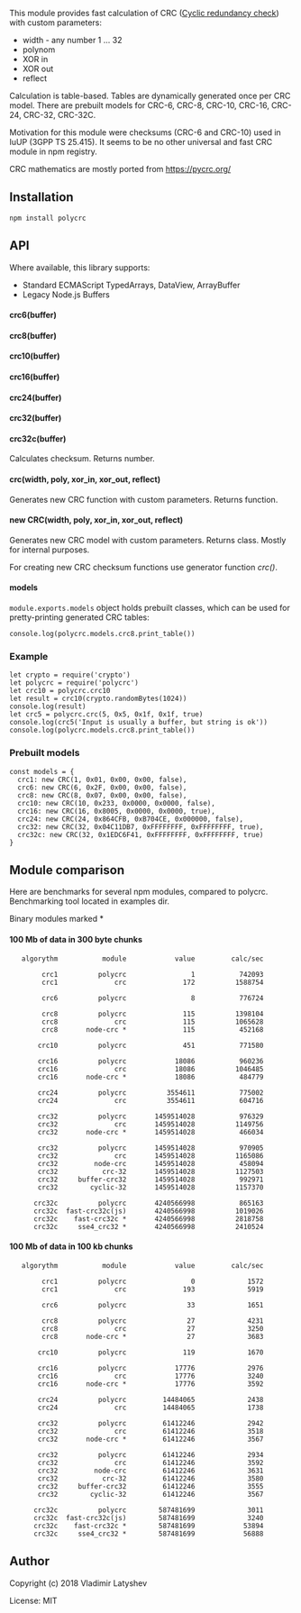 This module provides fast calculation of CRC ([Cyclic redundancy check][Wiki])
with custom parameters:

* width - any number 1 ... 32
* polynom
* XOR in
* XOR out
* reflect

Calculation is table-based. Tables are dynamically generated once per CRC model.
There are prebuilt models for CRC-6, CRC-8, CRC-10, CRC-16, CRC-24, CRC-32, CRC-32C.

Motivation for this module were checksums (CRC-6 and CRC-10) used in IuUP (3GPP TS 25.415).
It seems to be no other universal and fast CRC module in npm registry.

CRC mathematics are mostly ported from https://pycrc.org/

## Installation
`npm install polycrc`

## API

Where available, this library supports:
* Standard ECMAScript TypedArrays, DataView, ArrayBuffer
* Legacy Node.js Buffers

#### crc6(buffer)
#### crc8(buffer)
#### crc10(buffer)
#### crc16(buffer)
#### crc24(buffer)
#### crc32(buffer)
#### crc32c(buffer)
Calculates checksum. Returns number.

#### crc(width, poly, xor_in, xor_out, reflect)
Generates new CRC function with custom parameters. Returns function.

#### new CRC(width, poly, xor_in, xor_out, reflect)
Generates new CRC model with custom parameters. Returns class.
Mostly for internal purposes.

For creating new CRC checksum functions use generator function *crc()*.

#### models
`module.exports.models` object holds prebuilt classes,
which can be used for pretty-printing generated CRC tables:

`console.log(polycrc.models.crc8.print_table())`


### Example
```
let crypto = require('crypto')
let polycrc = require('polycrc')
let crc10 = polycrc.crc10
let result = crc10(crypto.randomBytes(1024))
console.log(result)
let crc5 = polycrc.crc(5, 0x5, 0x1f, 0x1f, true)
console.log(crc5('Input is usually a buffer, but string is ok'))
console.log(polycrc.models.crc8.print_table())
```

### Prebuilt models
```
const models = {
  crc1: new CRC(1, 0x01, 0x00, 0x00, false),
  crc6: new CRC(6, 0x2F, 0x00, 0x00, false),
  crc8: new CRC(8, 0x07, 0x00, 0x00, false),
  crc10: new CRC(10, 0x233, 0x0000, 0x0000, false),
  crc16: new CRC(16, 0x8005, 0x0000, 0x0000, true),
  crc24: new CRC(24, 0x864CFB, 0xB704CE, 0x000000, false),
  crc32: new CRC(32, 0x04C11DB7, 0xFFFFFFFF, 0xFFFFFFFF, true),
  crc32c: new CRC(32, 0x1EDC6F41, 0xFFFFFFFF, 0xFFFFFFFF, true)
}
```
## Module comparison
Here are benchmarks for several npm modules, compared to polycrc.
Benchmarking tool located in examples dir.

Binary modules marked *

#### 100 Mb of data in 300 byte chunks

       algorythm           module            value         calc/sec

            crc1          polycrc                1           742093
            crc1              crc              172          1588754

            crc6          polycrc                8           776724

            crc8          polycrc              115          1398104
            crc8              crc              115          1065628
            crc8       node-crc *              115           452168

           crc10          polycrc              451           771580

           crc16          polycrc            18086           960236
           crc16              crc            18086          1046485
           crc16       node-crc *            18086           484779

           crc24          polycrc          3554611           775002
           crc24              crc          3554611           604716

           crc32          polycrc       1459514028           976329
           crc32              crc       1459514028          1149756
           crc32       node-crc *       1459514028           466034

           crc32          polycrc       1459514028           970905
           crc32              crc       1459514028          1165086
           crc32         node-crc       1459514028           458094
           crc32           crc-32       1459514028          1127503
           crc32     buffer-crc32       1459514028           992971
           crc32        cyclic-32       1459514028          1157370

          crc32c          polycrc       4240566998           865163
          crc32c  fast-crc32c(js)       4240566998          1019026
          crc32c    fast-crc32c *       4240566998          2818758
          crc32c     sse4_crc32 *       4240566998          2410524

#### 100 Mb of data in 100 kb chunks

       algorythm           module            value         calc/sec

            crc1          polycrc                0             1572
            crc1              crc              193             5919

            crc6          polycrc               33             1651

            crc8          polycrc               27             4231
            crc8              crc               27             3250
            crc8       node-crc *               27             3683

           crc10          polycrc              119             1670

           crc16          polycrc            17776             2976
           crc16              crc            17776             3240
           crc16       node-crc *            17776             3592

           crc24          polycrc         14484065             2438
           crc24              crc         14484065             1738

           crc32          polycrc         61412246             2942
           crc32              crc         61412246             3518
           crc32       node-crc *         61412246             3567

           crc32          polycrc         61412246             2934
           crc32              crc         61412246             3592
           crc32         node-crc         61412246             3631
           crc32           crc-32         61412246             3580
           crc32     buffer-crc32         61412246             3555
           crc32        cyclic-32         61412246             3567

          crc32c          polycrc        587481699             3011
          crc32c  fast-crc32c(js)        587481699             3240
          crc32c    fast-crc32c *        587481699            53894
          crc32c     sse4_crc32 *        587481699            56888


[wiki]: https://en.wikipedia.org/wiki/Cyclic_redundancy_check

## Author
Copyright (c) 2018 Vladimir Latyshev

License: MIT